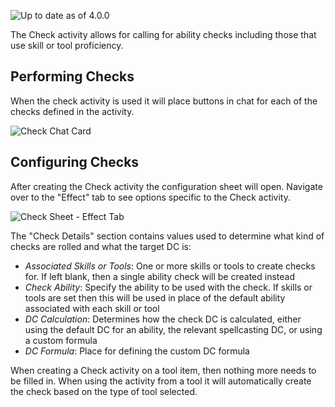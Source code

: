 ![Up to date as of 4.0.0](https://img.shields.io/static/v1?label=dnd5e&message=4.0.0&color=informational)

The Check activity allows for calling for ability checks including those that use skill or tool proficiency.


## Performing Checks

When the check activity is used it will place buttons in chat for each of the checks defined in the activity.

![Check Chat Card](https://raw.githubusercontent.com/foundryvtt/dnd5e/publish-wiki/wiki/images/summoning/check-card.jpg)

## Configuring Checks

After creating the Check activity the configuration sheet will open. Navigate over to the "Effect" tab to see options specific to the Check activity.

![Check Sheet - Effect Tab](https://raw.githubusercontent.com/foundryvtt/dnd5e/publish-wiki/wiki/images/summoning/check-effect.jpg)

The "Check Details" section contains values used to determine what kind of checks are rolled and what the target DC is:
- *Associated Skills or Tools*: One or more skills or tools to create checks for. If left blank, then a single ability check will be created instead
- *Check Ability*: Specify the ability to be used with the check. If skills or tools are set then this will be used in place of the default ability associated with each skill or tool
- *DC Calculation*: Determines how the check DC is calculated, either using the default DC for an ability, the relevant spellcasting DC, or using a custom formula
- *DC Formula*: Place for defining the custom DC formula

When creating a Check activity on a tool item, then nothing more needs to be filled in. When using the activity from a tool it will automatically create the check based on the type of tool selected.
